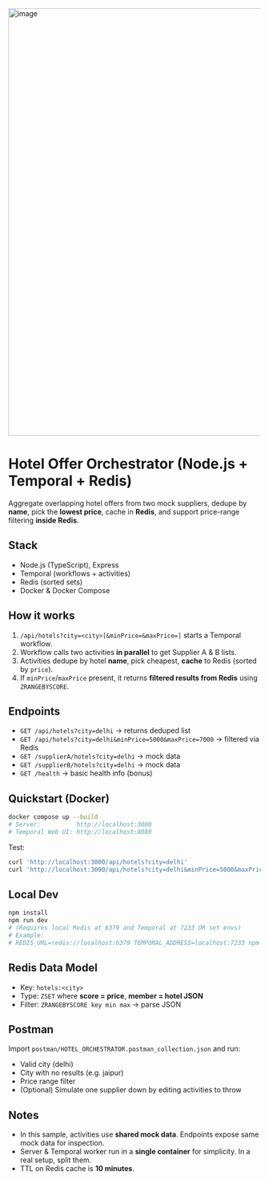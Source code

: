<img width="1081" height="852" alt="image" src="https://github.com/user-attachments/assets/84e7b5f0-716d-4749-9d05-ccb360fdfd9c" />






# Hotel Offer Orchestrator (Node.js + Temporal + Redis)

Aggregate overlapping hotel offers from two mock suppliers, dedupe by **name**, pick the **lowest price**, cache in **Redis**, and support price-range filtering **inside Redis**.

## Stack
- Node.js (TypeScript), Express
- Temporal (workflows + activities)
- Redis (sorted sets)
- Docker & Docker Compose

## How it works
1. `/api/hotels?city=<city>[&minPrice=&maxPrice=]` starts a Temporal workflow.
2. Workflow calls two activities **in parallel** to get Supplier A & B lists.
3. Activities dedupe by hotel **name**, pick cheapest, **cache** to Redis (sorted by `price`).
4. If `minPrice`/`maxPrice` present, it returns **filtered results from Redis** using `ZRANGEBYSCORE`.

## Endpoints
- `GET /api/hotels?city=delhi` → returns deduped list
- `GET /api/hotels?city=delhi&minPrice=5000&maxPrice=7000` → filtered via Redis
- `GET /supplierA/hotels?city=delhi` → mock data
- `GET /supplierB/hotels?city=delhi` → mock data
- `GET /health` → basic health info (bonus)

## Quickstart (Docker)
```bash
docker compose up --build
# Server:          http://localhost:3000
# Temporal Web UI: http://localhost:8080
```
Test:
```bash
curl 'http://localhost:3000/api/hotels?city=delhi'
curl 'http://localhost:3000/api/hotels?city=delhi&minPrice=5000&maxPrice=7000'
```

## Local Dev
```bash
npm install
npm run dev
# (Requires local Redis at 6379 and Temporal at 7233 OR set envs)
# Example:
# REDIS_URL=redis://localhost:6379 TEMPORAL_ADDRESS=localhost:7233 npm run dev
```

## Redis Data Model
- Key: `hotels:<city>`
- Type: `ZSET` where **score = price**, **member = hotel JSON**
- Filter: `ZRANGEBYSCORE key min max` → parse JSON

## Postman
Import `postman/HOTEL_ORCHESTRATOR.postman_collection.json` and run:
- Valid city (delhi)
- City with no results (e.g. jaipur)
- Price range filter
- (Optional) Simulate one supplier down by editing activities to throw

## Notes
- In this sample, activities use **shared mock data**. Endpoints expose same mock data for inspection.
- Server & Temporal worker run in a **single container** for simplicity. In a real setup, split them.
- TTL on Redis cache is **10 minutes**.
```
